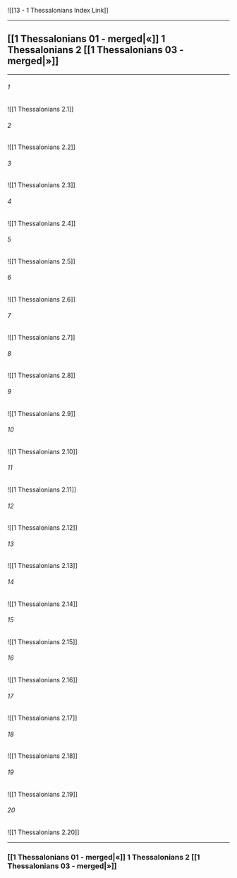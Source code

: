 ![[13 - 1 Thessalonians Index Link]]

---
##  [[1 Thessalonians 01 - merged|«]] 1 Thessalonians 2 [[1 Thessalonians 03 - merged|»]]

---

###### 1
![[1 Thessalonians 2.1]] 

###### 2
![[1 Thessalonians 2.2]] 

###### 3
![[1 Thessalonians 2.3]] 

###### 4
![[1 Thessalonians 2.4]]

###### 5 
![[1 Thessalonians 2.5]] 

###### 6
![[1 Thessalonians 2.6]] 

###### 7
![[1 Thessalonians 2.7]] 

###### 8
![[1 Thessalonians 2.8]] 

###### 9
![[1 Thessalonians 2.9]] 

###### 10
![[1 Thessalonians 2.10]] 

###### 11
![[1 Thessalonians 2.11]] 

###### 12
![[1 Thessalonians 2.12]]

###### 13
![[1 Thessalonians 2.13]] 

###### 14
![[1 Thessalonians 2.14]] 

###### 15
![[1 Thessalonians 2.15]]

###### 16
![[1 Thessalonians 2.16]] 

###### 17
![[1 Thessalonians 2.17]]

###### 18
![[1 Thessalonians 2.18]] 

###### 19
![[1 Thessalonians 2.19]] 

###### 20
![[1 Thessalonians 2.20]]


---
###  [[1 Thessalonians 01 - merged|«]] 1 Thessalonians 2 [[1 Thessalonians 03 - merged|»]]
